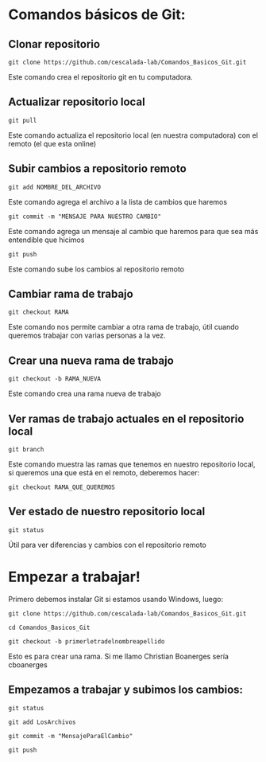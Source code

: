 # Comandos básicos de Git:

## Clonar repositorio
`git clone https://github.com/cescalada-lab/Comandos_Basicos_Git.git`

Este comando crea el repositorio git en tu computadora.

## Actualizar repositorio local
``git pull``

Este comando actualiza el repositorio local (en nuestra computadora) con el remoto (el que esta online)

## Subir cambios a repositorio remoto
``git add NOMBRE_DEL_ARCHIVO``

Este comando agrega el archivo a la lista de cambios que haremos

``git commit -m "MENSAJE PARA NUESTRO CAMBIO"``

Este comando agrega un mensaje al cambio que haremos para que sea más entendible que hicimos

``git push``

Este comando sube los cambios al repositorio remoto

## Cambiar rama de trabajo
``git checkout RAMA``

Este comando nos permite cambiar a otra rama de trabajo, útil cuando queremos trabajar con varias personas a la vez.

## Crear una nueva rama de trabajo
``git checkout -b RAMA_NUEVA``

Este comando crea una rama nueva de trabajo

## Ver ramas de trabajo actuales en el repositorio local
``git branch``

Este comando muestra las ramas que tenemos en nuestro repositorio local, si queremos una que está en el remoto, deberemos hacer:

``git checkout RAMA_QUE_QUEREMOS``

## Ver estado de nuestro repositorio local
``git status``

Útil para ver diferencias y cambios con el repositorio remoto

# Empezar a trabajar!

Primero debemos instalar Git si estamos usando Windows, luego:

````
git clone https://github.com/cescalada-lab/Comandos_Basicos_Git.git
````

``cd Comandos_Basicos_Git``

``git checkout -b primerletradelnombreapellido`` 

Esto es para crear una rama. Si me llamo Christian Boanerges sería cboanerges

## Empezamos a trabajar y subimos los cambios:

``git status`` 

``git add LosArchivos``

``git commit -m "MensajeParaElCambio"``

``git push``

